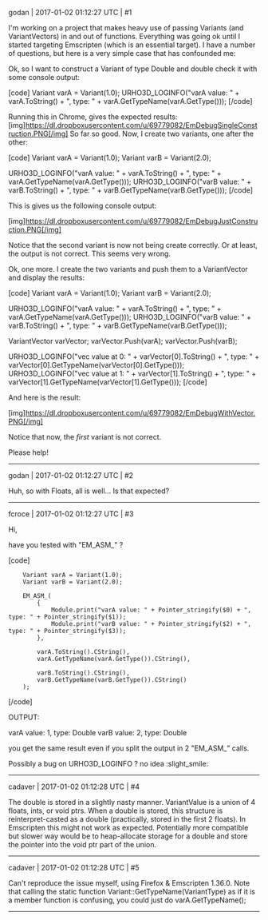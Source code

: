 godan | 2017-01-02 01:12:27 UTC | #1

I'm working on a project that makes heavy use of passing Variants (and VariantVectors) in and out of functions. Everything was going ok until I started targeting Emscripten (which is an essential target). I have a number of questions, but here is a very simple case that has confounded me:

Ok, so I want to construct a Variant of type Double and double check it with some console output:

[code]
Variant varA = Variant(1.0);
URHO3D_LOGINFO("varA value: " + varA.ToString() + ", type: " + varA.GetTypeName(varA.GetType()));
[/code]

Running this in Chrome, gives the expected results:
[img]https://dl.dropboxusercontent.com/u/69779082/EmDebugSingleConstruction.PNG[/img]
So far so good. Now, I create two variants, one after the other:

[code]
Variant varA = Variant(1.0);
Variant varB = Variant(2.0);

URHO3D_LOGINFO("varA value: " + varA.ToString() + ", type: " + varA.GetTypeName(varA.GetType()));
URHO3D_LOGINFO("varB value: " + varB.ToString() + ", type: " + varB.GetTypeName(varB.GetType()));
[/code]

This is gives us the following console output:

[img]https://dl.dropboxusercontent.com/u/69779082/EmDebugJustConstruction.PNG[/img]

Notice that the second variant is now not being create correctly. Or at least, the output is not correct. This seems very wrong.

Ok, one more. I create the two variants and push them to a VariantVector and display the results:

[code]
Variant varA = Variant(1.0);
Variant varB = Variant(2.0);

URHO3D_LOGINFO("varA value: " + varA.ToString() + ", type: " + varA.GetTypeName(varA.GetType()));
URHO3D_LOGINFO("varB value: " + varB.ToString() + ", type: " + varB.GetTypeName(varB.GetType()));

VariantVector varVector;
varVector.Push(varA); varVector.Push(varB);

URHO3D_LOGINFO("vec value at 0: " + varVector[0].ToString() + ", type: " + varVector[0].GetTypeName(varVector[0].GetType()));
URHO3D_LOGINFO("vec value at 1: " + varVector[1].ToString() + ", type: " + varVector[1].GetTypeName(varVector[1].GetType()));
[/code]

And here is the result:

[img]https://dl.dropboxusercontent.com/u/69779082/EmDebugWithVector.PNG[/img]

Notice that now, the *first* variant is not correct.

Please help!

-------------------------

godan | 2017-01-02 01:12:27 UTC | #2

Huh, so with Floats, all is well... Is that expected?

-------------------------

fcroce | 2017-01-02 01:12:27 UTC | #3

Hi,

have you tested with "EM_ASM_" ?

[code]

        Variant varA = Variant(1.0);
        Variant varB = Variant(2.0);

        EM_ASM_(
            {
                Module.print("varA value: " + Pointer_stringify($0) + ", type: " + Pointer_stringify($1));
                Module.print("varB value: " + Pointer_stringify($2) + ", type: " + Pointer_stringify($3));
            },

            varA.ToString().CString(),
            varA.GetTypeName(varA.GetType()).CString(),

            varB.ToString().CString(),
            varB.GetTypeName(varB.GetType()).CString()
        );

[/code]

OUTPUT:

varA value: 1, type: Double
varB value: 2, type: Double


you get the same result even if you split the output in 2 "EM_ASM_" calls.

Possibly a bug on URHO3D_LOGINFO ? no idea :slight_smile:

-------------------------

cadaver | 2017-01-02 01:12:28 UTC | #4

The double is stored in a slightly nasty manner. VariantValue is a union of 4 floats, ints, or void ptrs. When a double is stored, this structure is reinterpret-casted as a double (practically, stored in the first 2 floats). In Emscripten this might not work as expected. Potentially more compatible but slower way would be to heap-allocate storage for a double and store the pointer into the void ptr part of the union.

-------------------------

cadaver | 2017-01-02 01:12:28 UTC | #5

Can't reproduce the issue myself, using Firefox & Emscripten 1.36.0. Note that calling the static function Variant::GetTypeName(VariantType) as if it is a member function is confusing, you could just do varA.GetTypeName();

-------------------------

